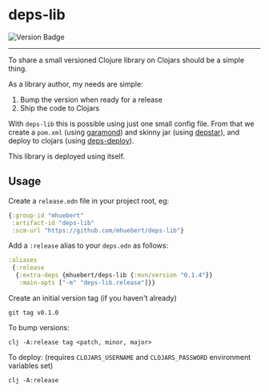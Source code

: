 # deps-lib

![Version Badge](https://img.shields.io/clojars/v/mhuebert/deps-lib)

----

To share a small versioned Clojure library on Clojars should be a simple thing.

As a library author, my needs are simple:

1. Bump the version when ready for a release
2. Ship the code to Clojars

With `deps-lib` this is possible using just one small config file. From that we
create a `pom.xml` (using [garamond](https://github.com/workframers/garamond))
and skinny jar (using [depstar](https://github.com/seancorfield/depstar)), and
deploy to clojars (using [deps-deploy](https://github.com/slipset/deps-deploy)).

This library is deployed using itself.

## Usage

Create a `release.edn` file in your project root, eg:

```clj
{:group-id "mhuebert"
 :artifact-id "deps-lib"
 :scm-url "https://github.com/mhuebert/deps-lib"}
```

Add a `:release` alias to your `deps.edn` as follows:

```clj
:aliases
 {:release
  {:extra-deps {mhuebert/deps-lib {:mvn/version "0.1.4"}}
   :main-opts ["-m" "deps-lib.release"]}}
```

Create an initial version tag (if you haven't already)

```
git tag v0.1.0
```

To bump versions:
```
clj -A:release tag <patch, minor, major>
```

To deploy: (requires `CLOJARS_USERNAME` and `CLOJARS_PASSWORD` environment variables set)
```
clj -A:release
```

